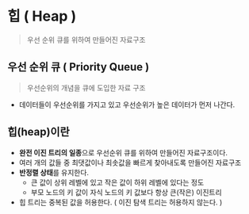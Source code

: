 # 힙 ( Heap )

> 우선 순위 큐를 위하여 만들어진 자료구조

## 우선 순위 큐 ( Priority Queue )

> 우선순위의 개념을 큐에 도입한 자료 구조

- 데이터들이 우선순위를 가지고 있고 우선순위가 높은 데이터가 먼저 나간다.

## 힙(heap)이란

- **완전 이진 트리의 일종**으로 우선순위 큐를 위하여 만들어진 자료구조이다.
- 여러 개의 값들 중 최댓값이나 최솟값을 빠르게 찾아내도록 만들어진 자료구조
- **반정렬 상태**를 유지한다.
  - 큰 값이 상위 레벨에 있고 작은 값이 하위 레벨에 있다는 정도
  - 부모 노드의 키 값이 자식 노드의 키 값보다 항상 큰(작은) 이진트리
- 힙 트리는 중복된 값을 허용한다. ( 이진 탐색 트리는 허용하지 않는다. )
